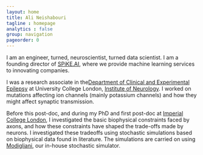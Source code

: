```yaml
---
layout: home
title: Ali Neishabouri
tagline : homepage
analytics : false
group: navigation
pageorder: 0
---
```

I am an engineer, turned, neuroscientist, turned data scientist. I am a founding director of [SPiKE.AI](https://www.spike.ai), where we provide machine learning services to innovating companies. 

I was a research associate in
the[Department of Clinical and Experimental Epilepsy](https://www.ucl.ac.uk/ion/departments/epilepsy) at
University College London, [Institute of Neurology](https://www.ucl.ac.uk/ion).
I worked on mutations affecting ion channels (mainly potassium channels) and how
they might affect synaptic transmission.

Before this post-doc, and during my PhD and first post-doc
at [Imperial College London](http://www.imperial.ac.uk), I investigated the
basic biophysical constraints faced by axons, and how these constraints have
shaped the trade-offs made by neurons. I investigated these tradeoffs using
stochastic simulations based on biophysical data found in literature. The
simulations are carried on using [Modigliani](http://www.modigliani.co.uk), our
in-house stochastic simulator.
